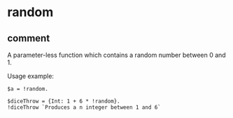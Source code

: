 # random
## comment

A parameter-less function which contains a random number between 0 and 1.

Usage example:
```
$a = !random.

$diceThrow = {Int: 1 + 6 * !random}.
!diceThrow `Produces a n integer between 1 and 6`
```